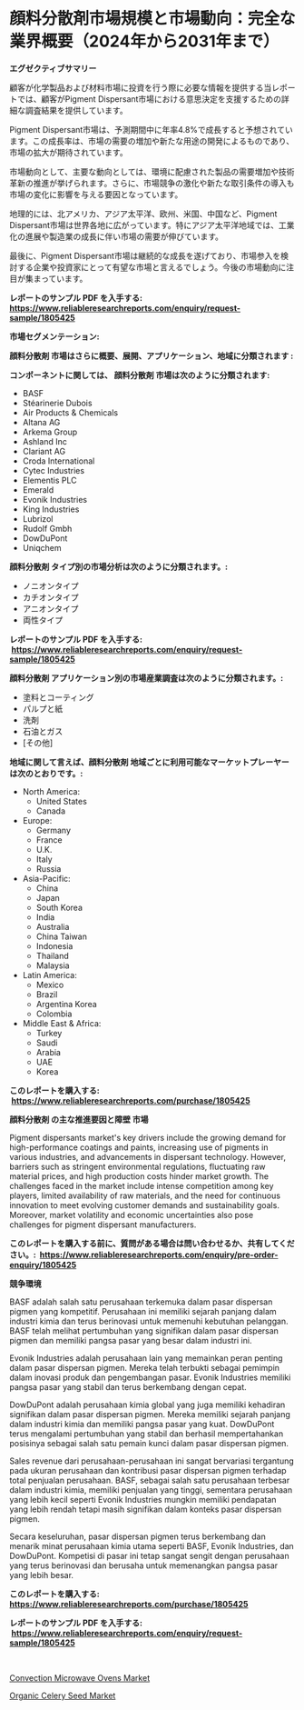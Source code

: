 <p><h1>顔料分散剤市場規模と市場動向：完全な業界概要（2024年から2031年まで）</h1></p><p><strong>エグゼクティブサマリー</strong></p>
<p><p>顧客が化学製品および材料市場に投資を行う際に必要な情報を提供する当レポートでは、顧客がPigment Dispersant市場における意思決定を支援するための詳細な調査結果を提供しています。</p><p>Pigment Dispersant市場は、予測期間中に年率4.8%で成長すると予想されています。この成長率は、市場の需要の増加や新たな用途の開発によるものであり、市場の拡大が期待されています。</p><p>市場動向として、主要な動向としては、環境に配慮された製品の需要増加や技術革新の推進が挙げられます。さらに、市場競争の激化や新たな取引条件の導入も市場の変化に影響を与える要因となっています。</p><p>地理的には、北アメリカ、アジア太平洋、欧州、米国、中国など、Pigment Dispersant市場は世界各地に広がっています。特にアジア太平洋地域では、工業化の進展や製造業の成長に伴い市場の需要が伸びています。</p><p>最後に、Pigment Dispersant市場は継続的な成長を遂げており、市場参入を検討する企業や投資家にとって有望な市場と言えるでしょう。今後の市場動向に注目が集まっています。</p></p>
<p><strong>レポートのサンプル PDF を入手する: <a href="https://www.reliableresearchreports.com/enquiry/request-sample/1805425">https://www.reliableresearchreports.com/enquiry/request-sample/1805425</a></strong></p>
<p><strong>市場セグメンテーション:</strong></p>
<p><strong> 顔料分散剤 市場はさらに概要、展開、アプリケーション、地域に分類されます :</strong></p>
<p><strong>コンポーネントに関しては、 顔料分散剤 市場は次のように分類されます: &nbsp;</strong></p>
<p><ul><li>BASF</li><li>Stéarinerie Dubois</li><li>Air Products & Chemicals</li><li>Altana AG</li><li>Arkema Group</li><li>Ashland Inc</li><li>Clariant AG</li><li>Croda International</li><li>Cytec Industries</li><li>Elementis PLC</li><li>Emerald</li><li>Evonik Industries</li><li>King Industries</li><li>Lubrizol</li><li>Rudolf Gmbh</li><li>DowDuPont</li><li>Uniqchem</li></ul></p>
<p><strong> 顔料分散剤 タイプ別の市場分析は次のように分類されます。:</strong></p>
<p><ul><li>ノニオンタイプ</li><li>カチオンタイプ</li><li>アニオンタイプ</li><li>両性タイプ</li></ul></p>
<p><strong>レポートのサンプル PDF を入手する: &nbsp;<a href="https://www.reliableresearchreports.com/enquiry/request-sample/1805425">https://www.reliableresearchreports.com/enquiry/request-sample/1805425</a></strong></p>
<p><strong> 顔料分散剤 アプリケーション別の市場産業調査は次のように分類されます。:</strong></p>
<p><ul><li>塗料とコーティング</li><li>パルプと紙</li><li>洗剤</li><li>石油とガス</li><li>[その他]</li></ul></p>
<p><strong>地域に関して言えば、顔料分散剤 地域ごとに利用可能なマーケットプレーヤーは次のとおりです。:</strong></p>
<p><ul>
    <li>
        North America:
        <ul>
            <li>United States</li>
            <li>Canada</li>
        </ul>
    </li>
    <li>
        Europe:
        <ul>
            <li>Germany</li>
            <li>France</li>
            <li>U.K.</li>
            <li>Italy</li>
            <li>Russia</li>
        </ul>
    </li>
    <li>
        Asia-Pacific:
        <ul>
            <li>China</li>
            <li>Japan</li>
            <li>South Korea</li>
            <li>India</li>
            <li>Australia</li>
            <li>China Taiwan</li>
            <li>Indonesia</li>
            <li>Thailand</li>
            <li>Malaysia</li>
        </ul>
    </li>
    <li>
        Latin America:
        <ul>
            <li>Mexico</li>
            <li>Brazil</li>
            <li>Argentina Korea</li>
            <li>Colombia</li>
        </ul>
    </li>
    <li>
        Middle East & Africa:
        <ul>
            <li>Turkey</li>
            <li>Saudi</li>
            <li>Arabia</li>
            <li>UAE</li>
            <li>Korea</li>
        </ul>
    </li>
    </ul></p>
<p><strong>このレポートを購入する: &nbsp;<a href="https://www.reliableresearchreports.com/purchase/1805425">https://www.reliableresearchreports.com/purchase/1805425</a></strong></p>
<p><strong>顔料分散剤 の主な推進要因と障壁 市場</strong></p>
<p><p>Pigment dispersants market's key drivers include the growing demand for high-performance coatings and paints, increasing use of pigments in various industries, and advancements in dispersant technology. However, barriers such as stringent environmental regulations, fluctuating raw material prices, and high production costs hinder market growth. The challenges faced in the market include intense competition among key players, limited availability of raw materials, and the need for continuous innovation to meet evolving customer demands and sustainability goals. Moreover, market volatility and economic uncertainties also pose challenges for pigment dispersant manufacturers.</p></p>
<p><strong>このレポートを購入する前に、質問がある場合は問い合わせるか、共有してください。:&nbsp; <a href="https://www.reliableresearchreports.com/enquiry/pre-order-enquiry/1805425">https://www.reliableresearchreports.com/enquiry/pre-order-enquiry/1805425</a></strong></p>
<p><strong>競争環境</strong></p>
<p><p>BASF adalah salah satu perusahaan terkemuka dalam pasar dispersan pigmen yang kompetitif. Perusahaan ini memiliki sejarah panjang dalam industri kimia dan terus berinovasi untuk memenuhi kebutuhan pelanggan. BASF telah melihat pertumbuhan yang signifikan dalam pasar dispersan pigmen dan memiliki pangsa pasar yang besar dalam industri ini.</p><p>Evonik Industries adalah perusahaan lain yang memainkan peran penting dalam pasar dispersan pigmen. Mereka telah terbukti sebagai pemimpin dalam inovasi produk dan pengembangan pasar. Evonik Industries memiliki pangsa pasar yang stabil dan terus berkembang dengan cepat.</p><p>DowDuPont adalah perusahaan kimia global yang juga memiliki kehadiran signifikan dalam pasar dispersan pigmen. Mereka memiliki sejarah panjang dalam industri kimia dan memiliki pangsa pasar yang kuat. DowDuPont terus mengalami pertumbuhan yang stabil dan berhasil mempertahankan posisinya sebagai salah satu pemain kunci dalam pasar dispersan pigmen.</p><p>Sales revenue dari perusahaan-perusahaan ini sangat bervariasi tergantung pada ukuran perusahaan dan kontribusi pasar dispersan pigmen terhadap total penjualan perusahaan. BASF, sebagai salah satu perusahaan terbesar dalam industri kimia, memiliki penjualan yang tinggi, sementara perusahaan yang lebih kecil seperti Evonik Industries mungkin memiliki pendapatan yang lebih rendah tetapi masih signifikan dalam konteks pasar dispersan pigmen.</p><p>Secara keseluruhan, pasar dispersan pigmen terus berkembang dan menarik minat perusahaan kimia utama seperti BASF, Evonik Industries, dan DowDuPont. Kompetisi di pasar ini tetap sangat sengit dengan perusahaan yang terus berinovasi dan berusaha untuk memenangkan pangsa pasar yang lebih besar.</p></p>
<p><strong>このレポートを購入する: &nbsp; <a href="https://www.reliableresearchreports.com/purchase/1805425">https://www.reliableresearchreports.com/purchase/1805425</a></strong></p>
<p><strong>レポートのサンプル PDF を入手する: &nbsp;<a href="https://www.reliableresearchreports.com/enquiry/request-sample/1805425">https://www.reliableresearchreports.com/enquiry/request-sample/1805425</a></strong><strong></strong></p>
<p>&nbsp;</p>
<p><p><a href="https://github.com/Glendatilghmankmgz0rbhwpy/Market-Research-Report-List-1/blob/main/convection-microwave-ovens-market.md">Convection Microwave Ovens Market</a></p><p><a href="https://butternut-bug-553.notion.site/Organic-Celery-Seed-Market-Size-Market-Trends-and-Growth-Outlook-forecasted-for-period-from-2024-t-b6137d26f4d74812a2f4b4221a4ecc7c">Organic Celery Seed Market</a></p></p>